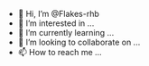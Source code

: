 - 👋 Hi, I’m @Flakes-rhb
- 👀 I’m interested in ...
- 🌱 I’m currently learning ...
- 💞️ I’m looking to collaborate on ...
- 📫 How to reach me ...

<!---
Flakes-rhb/Flakes-rhb is a ✨ special ✨ repository because its `README.md` (this file) appears on your GitHub profile.
You can click the Preview link to take a look at your changes.
--->
